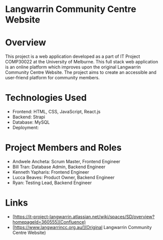 # Langwarrin Community Centre Website

# Overview
This project is a web application developed as a part of IT Project COMP30022 at the University of Melburne. This full stack web application is an online platform which improves upon the original Langwarrin Community Centre Website. The project aims to create an accessible and user-friend platform for community members.

# Technologies Used
- Frontend: HTML, CSS, JavaScript, React.js
- Backend: Strapi
- Database: MySQL
- Deployment:

# Project Members and Roles
- Andwele Ancheta: Scrum Master, Frontend Engineer
- Bill Tran: Database Admin, Backend Engineer
- Kenneth Yapharis: Frontend Engineer
- Lucca Beaves: Product Owner, Backend Engineer
- Ryan: Testing Lead, Backend Engineer


# Links
- [https://it-project-langwarrin.atlassian.net/wiki/spaces/SD/overview?homepageId=360555](Confluence)
- [https://www.langwarrincc.org.au/](Original Langwarrin Community Centre Website)
